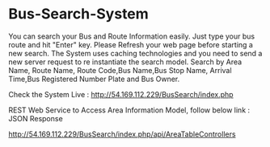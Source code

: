 Bus-Search-System
=================

You can search your Bus and Route Information easily. Just type your bus route and hit "Enter" key. Please Refresh your web page before starting a new search. The System uses caching technologies and you need to send a new server request to re instantiate the search model. Search by Area Name, Route Name, Route Code,Bus Name,Bus Stop Name, Arrival Time,Bus Registered Number Plate and Bus Owner. 

Check the System Live : http://54.169.112.229/BusSearch/index.php

REST Web Service to Access Area Information Model, follow below link : JSON Response 

http://54.169.112.229/BusSearch/index.php/api/AreaTableControllers
